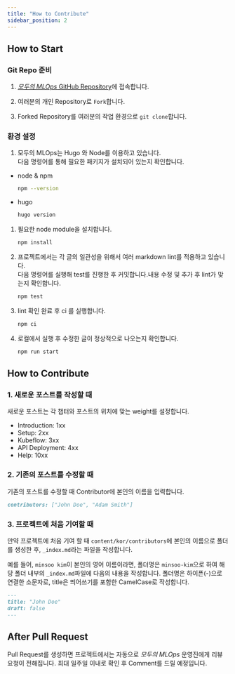 ```yaml
---
title: "How to Contribute"
sidebar_position: 2
---
```


## How to Start

### Git Repo 준비

1. [*모두의 MLOps* GitHub Repository](https://github.com/mlops-for-all/mlops-for-all.github.io)에 접속합니다.

2. 여러분의 개인 Repository로 `Fork`합니다.

3. Forked Repository를 여러분의 작업 환경으로 `git clone`합니다.

### 환경 설정

1. 모두의 MLOps는 Hugo 와 Node를 이용하고 있습니다.  
  다음 명령어를 통해 필요한 패키지가 설치되어 있는지 확인합니다.

- node & npm

    ```bash
    npm --version
    ```

- hugo

    ```bash
    hugo version
    ```

1. 필요한 node module을 설치합니다.

    ```bash
    npm install
    ```

2. 프로젝트에서는 각 글의 일관성을 위해서 여러 markdown lint를 적용하고 있습니다.  
  다음 명령어를 실행해 test를 진행한 후 커밋합니다.내용 수정 및 추가 후 lint가 맞는지 확인합니다.

    ```bash
    npm test
    ```

4. lint 확인 완료 후 ci 를 실행합니다.

    ```bash
    npm ci
    ```

4. 로컬에서 실행 후 수정한 글이 정상적으로 나오는지 확인합니다.

    ```bash
    npm run start
    ```

## How to Contribute

### 1. 새로운 포스트를 작성할 때

새로운 포스트는 각 챕터와 포스트의 위치에 맞는 weight를 설정합니다.

- Introduction: 1xx
- Setup: 2xx
- Kubeflow: 3xx
- API Deployment: 4xx
- Help: 10xx

### 2. 기존의 포스트를 수정할 때

기존의 포스트를 수정할 때 Contributor에 본인의 이름을 입력합니다.

```markdown
contributors: ["John Doe", "Adam Smith"]
```

### 3. 프로젝트에 처음 기여할 때

만약 프로젝트에 처음 기여 할 때 `content/kor/contributors`에 본인의 이름으로 폴더를 생성한 후, `_index.md`라는 파일을 작성합니다.

예를 들어, `minsoo kim`이 본인의 영어 이름이라면, 폴더명은 `minsoo-kim`으로 하여 해당 폴더 내부의 `_index.md`파일에 다음의 내용을 작성합니다.
폴더명은 하이픈(-)으로 연결한 소문자로, title은 띄어쓰기를 포함한 CamelCase로 작성합니다.

```markdown
---
title: "John Doe"
draft: false
---
```

## After Pull Request

Pull Request를 생성하면 프로젝트에서는 자동으로 *모두의 MLOps* 운영진에게 리뷰 요청이 전해집니다. 최대 일주일 이내로 확인 후 Comment를 드릴 예정입니다.
